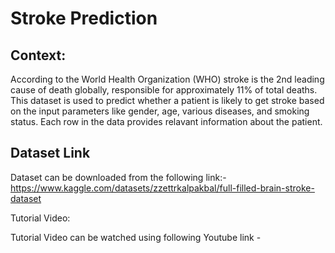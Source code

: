 # Stroke Prediction

## Context:

According to the World Health Organization (WHO) stroke is the 2nd leading cause of death globally, responsible for approximately 11% of total deaths. This dataset is used to predict whether a patient is likely to get stroke based on the input parameters like gender, age, various diseases, and smoking status. Each row in the data provides relavant information about the patient.



## Dataset Link
Dataset can be downloaded from the following link:- https://www.kaggle.com/datasets/zzettrkalpakbal/full-filled-brain-stroke-dataset


Tutorial Video:

Tutorial Video can be watched using following Youtube link - 
